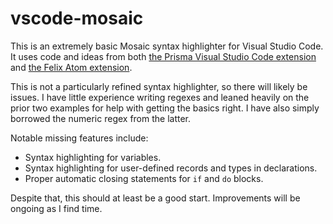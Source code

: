# vscode-mosaic

This is an extremely basic Mosaic syntax highlighter for Visual Studio Code. It uses code and ideas from both [the Prisma Visual Studio Code extension](https://github.com/prisma/vscode) and [the Felix Atom extension](https://github.com/felix-lang/felix-atom-editor).

This is not a particularly refined syntax highlighter, so there will likely be issues. I have little experience writing regexes and leaned heavily on the prior two examples for help with getting the basics right. I have also simply borrowed the numeric regex from the latter.

Notable missing features include:

* Syntax highlighting for variables.
* Syntax highlighting for user-defined records and types in declarations.
* Proper automatic closing statements for `if` and `do` blocks.

Despite that, this should at least be a good start. Improvements will be ongoing as I find time.